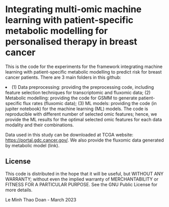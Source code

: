 # Integrating multi-omic machine learning with patient-specific metabolic modelling for personalised therapy in breast cancer

This is the code for the experiments for the framework integrating machine learning with patient-specific metabolic modelling to predict risk for breast cancer patients. There are 3 main folders in this github:
<li>
        (1) Data preprocessing: providing the preprocessing code, including feature selection techniques for transcriptomic and fluxomic data; 
        (2) Metabolic modelling: providing the code for GSMM to generate patient-specific flux rates (fluxomic data);
        (3) ML models: providing the code (in jupiter notebook) for the machine learning (ML) models. The code is reproducible with different number of selected omic features; hence, we provide the ML results for the optimal selected omic features for each data modality and their combinations.
</li>
        
Data used in this study can be downloaded at TCGA website: https://portal.gdc.cancer.gov/. We also provide the fluxomic data generated by metabolic model (link).


## License

This code is distributed in the hope that it will be useful, but WITHOUT ANY WARRANTY; without even the implied warranty of MERCHANTABILITY or FITNESS FOR A PARTICULAR PURPOSE. See the GNU Public License for more details.

Le Minh Thao Doan - March 2023
